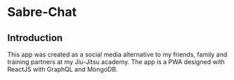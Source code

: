 # Sabre-Chat
## Introduction
This app was created as a social media alternative to my friends, family and training partners at my Jiu-Jitsu academy. The app is a PWA designed with ReactJS with GraphQL and MongoDB. 